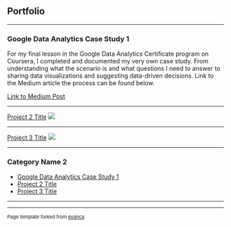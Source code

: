 ## Portfolio

---

### Google Data Analytics Case Study 1

For my final lesson in the Google Data Analytics Certificate program on Coursera, I completed and documented my very own case study. From understanding what the scenario is and what questions I need to answer to sharing data visualizations and suggesting data-driven decisions. Link to the Medium article the process can be found below.

[Link to Medium Post](https://medium.com/@shinvictor728/my-take-on-googles-data-analytics-case-study-1-ffcc35d2b046?source=friends_link&sk=7e12ab47446cf37a9ce0c7bbd00501b3)

---
[Project 2 Title](/pdf/sample_presentation.pdf)
<img src="images/dummy_thumbnail.jpg?raw=true"/>

---
[Project 3 Title](http://example.com/)
<img src="images/dummy_thumbnail.jpg?raw=true"/>

---

### Category Name 2

- [Google Data Analytics Case Study 1](https://medium.com/@shinvictor728/my-take-on-googles-data-analytics-case-study-1-ffcc35d2b046?source=friends_link&sk=7e12ab47446cf37a9ce0c7bbd00501b3)
- [Project 2 Title](http://example.com/)
- [Project 3 Title](http://example.com/)


---




---
<p style="font-size:11px">Page template forked from <a href="https://github.com/evanca/quick-portfolio">evanca</a></p>
<!-- Remove above link if you don't want to attibute -->
